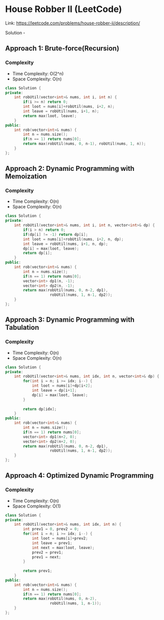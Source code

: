 # House Robber II (LeetCode)
Link: https://leetcode.com/problems/house-robber-ii/description/

Solution - 
## Approach 1: Brute-force(Recursion)
### Complexity
- Time Complexity: O(2^n)
- Space Complexity: O(n)
```C++
class Solution {
private:
    int robUtil(vector<int>& nums, int i, int n) {
        if(i >= n) return 0;
        int loot = nums[i]+robUtil(nums, i+2, n);
        int leave = robUtil(nums, i+1, n);
        return max(loot, leave);
    }
public:
    int rob(vector<int>& nums) {
        int n = nums.size();
        if(n == 1) return nums[0];
        return max(robUtil(nums, 0, n-1), robUtil(nums, 1, n));
    }
};
```

## Approach 2: Dynamic Programming with Memoization
### Complexity
- Time Complexity: O(n)
- Space Complexity: O(n)
```C++
class Solution {
private:
    int robUtil(vector<int>& nums, int i, int n, vector<int>& dp) {
        if(i > n) return 0;
        if(dp[i] != -1) return dp[i];
        int loot = nums[i]+robUtil(nums, i+2, n, dp);
        int leave = robUtil(nums, i+1, n, dp);
        dp[i] = max(loot, leave);
        return dp[i];
    }
public:
    int rob(vector<int>& nums) {
        int n = nums.size();
        if(n == 1) return nums[0];
        vector<int> dp1(n, -1);
        vector<int> dp2(n, -1);
        return max(robUtil(nums, 0, n-2, dp1), 
                    robUtil(nums, 1, n-1, dp2));
    }
};
```

## Approach 3: Dynamic Programming with Tabulation
### Complexity
- Time Complexity: O(n)
- Space Complexity: O(n)
```C++
class Solution {
private:
    int robUtil(vector<int>& nums, int idx, int n, vector<int>& dp) {
        for(int i = n; i >= idx; i--) {
            int loot = nums[i]+dp[i+2];
            int leave = dp[i+1];
            dp[i] = max(loot, leave);
        }
        
        return dp[idx];
    }
public:
    int rob(vector<int>& nums) {
        int n = nums.size();
        if(n == 1) return nums[0];
        vector<int> dp1(n+2, 0);
        vector<int> dp2(n+2, 0);
        return max(robUtil(nums, 0, n-2, dp1), 
                    robUtil(nums, 1, n-1, dp2));
    }
};
```

## Approach 4: Optimized Dynamic Programming
### Complexity
- Time Complexity: O(n)
- Space Complexity: O(1)
```C++
class Solution {
private:
    int robUtil(vector<int>& nums, int idx, int n) {
        int prev1 = 0, prev2 = 0;
        for(int i = n; i >= idx; i--) {
            int loot = nums[i]+prev2;
            int leave = prev1;
            int next = max(loot, leave);
            prev2 = prev1;
            prev1 = next;
        }
        
        return prev1;
    }
public:
    int rob(vector<int>& nums) {
        int n = nums.size();
        if(n == 1) return nums[0];
        return max(robUtil(nums, 0, n-2), 
                    robUtil(nums, 1, n-1));
    }
};
```
